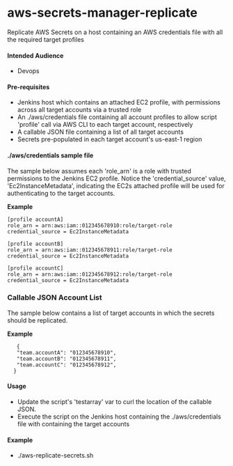 # aws-secrets-manager-replicate
Replicate AWS Secrets on a host containing an AWS credentials file with all the required target profiles

#### Intended Audience
* Devops

#### Pre-requisites
* Jenkins host which contains an attached EC2 profile, with permissions across all target accounts via a trusted role
* An ./aws/credentials file containing all account profiles to allow script 'profile' call via AWS CLI to each target account, respectively
* A callable JSON file containing a list of all target accounts
* Secrets pre-populated in each target account's us-east-1 region

#### ./aws/credentials sample file
The sample below assumes each 'role_arn' is a role with trusted permissions to the Jenkins EC2 profile. Notice the 'credential_source' value, 'Ec2InstanceMetadata', indicating the EC2s attached profile will be used for authenticating to the target accounts.

**Example**
```
[profile accountA]
role_arn = arn:aws:iam::012345678910:role/target-role
credential_source = Ec2InstanceMetadata

[profile accountB]
role_arn = arn:aws:iam::012345678911:role/target-role
credential_source = Ec2InstanceMetadata

[profile accountC]
role_arn = arn:aws:iam::012345678912:role/target-role
credential_source = Ec2InstanceMetadata
```

### Callable JSON Account List
The sample below contains a list of target accounts in which the secrets should be replicated.

**Example**
```
   {
   "team.accountA": "012345678910",
   "team.accountB": "012345678911",
   "team.accountC": "012345678912",
  }
```

#### Usage
* Update the script's 'testarray' var to curl the location of the callable JSON.
* Execute the script on the Jenkins host containing the ./aws/credentials file with containing the target accounts

#### Example
* ./aws-replicate-secrets.sh
